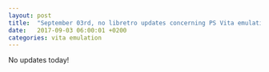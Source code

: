 ```yaml
---
layout: post
title:  "September 03rd, no libretro updates concerning PS Vita emulation and emulators"
date:   2017-09-03 06:00:01 +0200
categories: vita emulation
---
```


No updates today!
